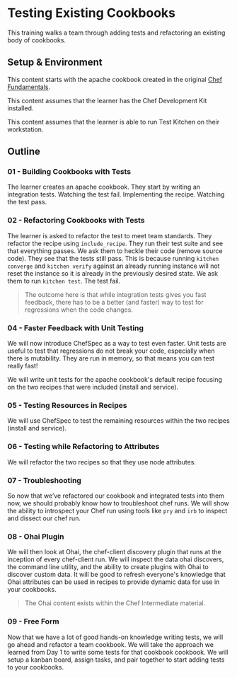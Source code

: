 # Testing Existing Cookbooks

This training walks a team through adding tests and refactoring an existing body of cookbooks.

## Setup & Environment

This content starts with the apache cookbook created in the original [Chef Fundamentals](https://github.com/chef-training/chef-fundamentals-repo).

This content assumes that the learner has the Chef Development Kit installed.

This content assumes that the learner is able to run Test Kitchen on their workstation.

## Outline

### 01 - Building Cookbooks with Tests

The learner creates an apache cookbook. They start by writing an integration tests. Watching the test fail. Implementing the recipe. Watching the test pass.

### 02 - Refactoring Cookbooks with Tests

The learner is asked to refactor the test to meet team standards. They refactor the recipe using `include_recipe`. They run their test suite and see that everything passes. We ask them to heckle their code (remove source code). They see that the tests still pass. This is because running `kitchen converge` and `kitchen verify` against an already running instance will not reset the instance so it is already in the previously desired state. We ask them to run `kitchen test`. The test fail.

> The outcome here is that while integration tests gives you fast feedback, there has to be a better (and faster) way to test for regressions when the code changes.

### 04 - Faster Feedback with Unit Testing

We will now introduce ChefSpec as a way to test even faster. Unit tests are useful to test that regressions do not break your code, especially when there is mutability. They are run in memory, so that means you can test really fast!

We will write unit tests for the apache cookbook's default recipe focusing on the two recipes that were included (install and service).

### 05 - Testing Resources in Recipes

We will use ChefSpec to test the remaining resources within the two recipes (install and service).

### 06 - Testing while Refactoring to Attributes

We will refactor the two recipes so that they use node attributes.

### 07 - Troubleshooting

So now that we’ve refactored our cookbook and integrated tests into them now,  we should probably know how to troubleshoot chef runs. We will show the ability to introspect your Chef run using tools like `pry` and `irb` to inspect and dissect our chef run.

### 08 - Ohai Plugin

We will then look at Ohai, the chef-client discovery plugin that runs at the inception of every chef-client run. We will inspect the data ohai discovers, the command line utility, and the ability to create plugins with Ohai to discover custom data. It will be good to refresh everyone's knowledge that Ohai attributes can be used in recipes to provide dynamic data for use in your cookbooks.

> The Ohai content exists within the Chef Intermediate material.

### 09 - Free Form

Now that we have a lot of good hands-on knowledge writing tests, we will go ahead and refactor a team cookbook. We will take the approach we learned from Day 1 to write some tests for that cookbook cookbook. We will setup a kanban board, assign tasks, and pair together to start adding tests to your cookbooks.
